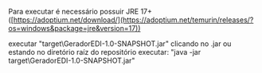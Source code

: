 Para executar é necessário possuir JRE 17+ ([https://adoptium.net/download/](https://adoptium.net/temurin/releases/?os=windows&package=jre&version=17))  

executar "target\GeradorEDI-1.0-SNAPSHOT.jar" clicando no .jar
ou estando no diretório raíz do repositório executar: "java -jar target\GeradorEDI-1.0-SNAPSHOT.jar"
